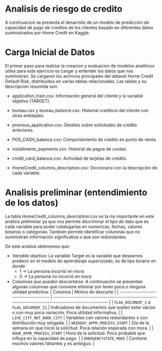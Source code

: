 # Analisis de riesgo de credito 
A continuacion se presenta el desarrollo de un modelo de predicción de capacidad de pago de creditos de los clientes basado en diferentes datos suministrados por Home Credit en Kaggle.

# Carga Inicial de Datos

El primer paso para realizar la creacion y evaluacion de modelos analiticos utiles para este ejercicio es cargar y entender los datos que nos suministran.
Se cargaron los archivos principales del dataset Home Credit Default Risk, distribuidos en varias tablas relacionadas. Las tablas y su descripcion resumida son:

* application_train.csv: Información general del cliente y la variable objetivo (TARGET).

* bureau.csv y bureau_balance.csv: Historial crediticio del cliente con otras entidades.

* previous_application.csv: Detalles sobre solicitudes de crédito anteriores.

* POS_CASH_balance.csv: Comportamiento de crédito en punto de venta.

* installments_payments.csv: Historial de pagos de cuotas.

* credit_card_balance.csv: Actividad de tarjetas de crédito.

* HomeCredit_columns_description.csv: Diccionario con la descripción de cada variable.
  
# Analisis preliminar (entendimiento de los datos)

La tabla HomeCredit_columns_description.csv es la ms importante en este analisis preliminar ya que nos permite discriminar el tipo de dato que es cada variable para poder catalogarlas en numericas, fechas, valores binarios o categorias. Tambien permite identificar columnas que no suministran información significativa o que son redundantes.

De este analisis obtenemos que:

* *Variable objetivo:* La variable Target es la variable que deseamos predecir en el modelo de aprendizaje supervizado, es de tipo binario en donde
   * 1 → La persona incurrió en mora
   * 0 → La persona no incurrió en mora
* *Columnas que pueden descartarse:* A continuación se presentan algunas columnas que conviene eliminar por tener poca o ninguna utilidad predictiva:
| Columna                                | Motivo de descarte                                                                                     |
| -------------------------------------- | ------------------------------------------------------------------------------------------------------ |
| `FLAG_DOCUMENT_2` a `FLAG_DOCUMENT_21` | Indicadores de documentos que suelen estar vacíos o con muy poca variación. Poca utilidad informativa. |
| `LIVE_CITY_NOT_WORK_CITY`              | Variables con valores redundantes o con distribución muy sesgada.                                      |
| `WEEKDAY_APPR_PROCESS_START`           | Día de la semana en que inició la solicitud. Poca relación esperada con mora.                          |
| `HOUR_APPR_PROCESS_START`              | Hora de la solicitud. Poco probable que influya en la capacidad de pago.                               |
| `EMERGENCYSTATE_MODE`                  | Contiene muchos valores faltantes y es ambiguo.                                                        |









